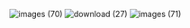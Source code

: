![images (70)](https://github.com/user-attachments/assets/d21c6134-d24c-4f2e-997e-526bf24a20ce)
![download (27)](https://github.com/user-attachments/assets/2c503bd8-c7bd-44a2-89e8-7c903c1c81b4)
![images (71)](https://github.com/user-attachments/assets/fe2c6172-e796-4ab9-b7f8-5bbfaaa7f9d3)
